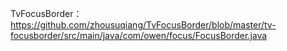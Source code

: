 TvFocusBorder：
https://github.com/zhousuqiang/TvFocusBorder/blob/master/tv-focusborder/src/main/java/com/owen/focus/FocusBorder.java


